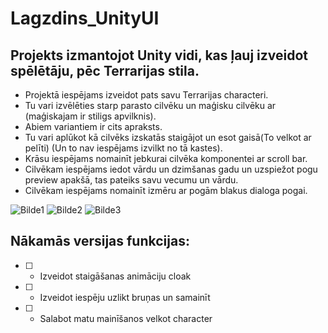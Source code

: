 # Lagzdins_UnityUI
## Projekts izmantojot Unity vidi, kas ļauj izveidot spēlētāju, pēc Terrarijas stila.

- Projektā iespējams izveidot pats savu Terrarijas characteri.
- Tu vari izvēlēties starp parasto cilvēku un maģisku cilvēku ar  (maģiskajam ir stiligs apvilknis).
- Abiem variantiem ir cits apraksts.
- Tu vari aplūkot kā cilvēks izskatās staigājot un esot gaisā(To velkot ar pelīti) (Un to nav iespējams izvilkt no tā kastes).
- Krāsu iespējams nomainīt jebkurai cilvēka komponentei ar scroll bar.
- Cilvēkam iespējams iedot vārdu un dzimšanas gadu un uzspiežot pogu preview apakšā, tas pateiks savu vecumu un vārdu.
- Cilvēkam iespējams nomainīt izmēru ar pogām blakus dialoga pogai.

![Bilde1](https://github.com/Kabutuarne/Lagzdins_UnityUI/assets/167473054/33fd6faf-e590-4a93-8014-311d6ca811f4)
![Bilde2](https://github.com/Kabutuarne/Lagzdins_UnityUI/assets/167473054/bba3f5e4-0673-4651-9f48-a39966090feb)
![Bilde3](https://github.com/Kabutuarne/Lagzdins_UnityUI/assets/167473054/05c02f62-1f42-4e66-b4ac-7ab547c10a63)



## Nākamās versijas funkcijas:
- [ ] - Izveidot staigāšanas animāciju cloak
- [ ] - Izveidot iespēju uzlikt bruņas un samainīt
- [ ] - Salabot matu mainīšanos velkot character
